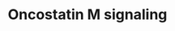 ---
annotations:
- id: PW:0000905
  parent: signaling pathway
  type: Pathway Ontology
  value: oncostatin M signaling pathway
authors:
- NetPath
- MaintBot
- Khanspers
- Ddigles
- Mkutmon
- AlexanderPico
- Mechebek maghnaui
- Eweitz
- Egonw
citedin:
- link: PMC5085087
  title: Long Term Culture of the A549 Cancer Cell Line Promotes Multilamellar Body
    Formation and Differentiation towards an Alveolar Type II Pneumocyte Phenotype
    (2016)
- link: PMC3660694
  title: Signaling network of Oncostatin M pathway (2012)
communities: []
description: 'Oncostatin M (OSM) is a member of the multifunctional cytokine interleukin
  6 (IL6) - type cytokine family. It is mainly produced in cell types such as activated
  T lymphocytes, macrophages, monocytes, neutrophils and in microglial cells. OSM
  signaling is initiated by the interaction of the cytokine to either: the type I
  LIFR-gp130 receptor complex, or to the type II OSMR-gp130 receptor [O’Hara et al].
  The major downstream signaling pathways that are activated in OSM signaling are
  JAK/STAT, Ras/Raf/MAPK and PI3K pathways [Halfter, Halfter, Stross, Brantley]. As
  the receptors lacks intrinsic tyrosine kinase activity, associated JAKs (JAK1, JAK2,
  JAK3 and TYK2) phosphorylate OSM receptor complex and STATs (STAT1, STAT3, STAT5A,
  STAT5B, STAT6) [O’Hara, Fritz, Migita, Hintzen]. Phosphorylated STATs form homodimeric
  complexes (STAT1, STAT3, STAT5B) or heterodimeric complex (STAT1-STAT3) and translocate
  to the nucleus. Once inside nucleus STAT proteins bind to regulatory elements in
  the promoter of OSM-responsive genes and regulate the gene expression [O’Hara, Halfter,
  Halfter, Hintzen]. Alternatively, OSM induced phosphorylation of PTPN11, GRB2, SHC1,
  Ras/Raf molecules can bring about the activation of ERK1/2 signaling module [O’Hara].
  Oncostatin M -through ERK1/2 signaling module induces the phosphorylation of CEBPB,
  both CEBPB and EGR1 stimulates the transcription of genes involved in lipid metabolism
  [Zhang]. Although OSM also causes induced phosphorylation in MAPK family members
  (MAPK8/9/14) the functional importance of this is at present not well understood
  [O’Hara, Li]. OSM mediated signaling cascade is negatively regulated by JAK1 inhibition
  by SOCS3 and STAT3 inhibition by PIAS3 [Stross, Brantley, Chung]. OSM also induced
  the activation of caspase family members (CASP3, CASP7, CASP9) through the JAK2
  module and regulates apoptosis [Auernhammer, Tiffen, Chipoy]. In osteosarcoma cells
  OSM is found to mediate apoptosis through a less understood STAT5B signaling module
  [Chipoy]. '
last-edited: 2024-05-22
ndex: b191e120-8b64-11eb-9e72-0ac135e8bacf
organisms:
- Homo sapiens
redirect_from:
- /index.php/Pathway:WP2374
- /instance/WP2374
- /instance/WP2374_r129672
revision: r129672
schema-jsonld:
- '@context': https://schema.org/
  '@id': https://wikipathways.github.io/pathways/WP2374.html
  '@type': Dataset
  creator:
    '@type': Organization
    name: WikiPathways
  description: 'Oncostatin M (OSM) is a member of the multifunctional cytokine interleukin
    6 (IL6) - type cytokine family. It is mainly produced in cell types such as activated
    T lymphocytes, macrophages, monocytes, neutrophils and in microglial cells. OSM
    signaling is initiated by the interaction of the cytokine to either: the type
    I LIFR-gp130 receptor complex, or to the type II OSMR-gp130 receptor [O’Hara et
    al]. The major downstream signaling pathways that are activated in OSM signaling
    are JAK/STAT, Ras/Raf/MAPK and PI3K pathways [Halfter, Halfter, Stross, Brantley].
    As the receptors lacks intrinsic tyrosine kinase activity, associated JAKs (JAK1,
    JAK2, JAK3 and TYK2) phosphorylate OSM receptor complex and STATs (STAT1, STAT3,
    STAT5A, STAT5B, STAT6) [O’Hara, Fritz, Migita, Hintzen]. Phosphorylated STATs
    form homodimeric complexes (STAT1, STAT3, STAT5B) or heterodimeric complex (STAT1-STAT3)
    and translocate to the nucleus. Once inside nucleus STAT proteins bind to regulatory
    elements in the promoter of OSM-responsive genes and regulate the gene expression
    [O’Hara, Halfter, Halfter, Hintzen]. Alternatively, OSM induced phosphorylation
    of PTPN11, GRB2, SHC1, Ras/Raf molecules can bring about the activation of ERK1/2
    signaling module [O’Hara]. Oncostatin M -through ERK1/2 signaling module induces
    the phosphorylation of CEBPB, both CEBPB and EGR1 stimulates the transcription
    of genes involved in lipid metabolism [Zhang]. Although OSM also causes induced
    phosphorylation in MAPK family members (MAPK8/9/14) the functional importance
    of this is at present not well understood [O’Hara, Li]. OSM mediated signaling
    cascade is negatively regulated by JAK1 inhibition by SOCS3 and STAT3 inhibition
    by PIAS3 [Stross, Brantley, Chung]. OSM also induced the activation of caspase
    family members (CASP3, CASP7, CASP9) through the JAK2 module and regulates apoptosis
    [Auernhammer, Tiffen, Chipoy]. In osteosarcoma cells OSM is found to mediate apoptosis
    through a less understood STAT5B signaling module [Chipoy]. '
  keywords:
  - AKT1
  - CASP3
  - CASP7
  - CASP9
  - CDK2
  - CDKN1B
  - CEBPB
  - CREB1
  - EGR1
  - FOS
  - GRB2
  - HIF1A
  - HRAS
  - IL6ST
  - IRS1
  - JAK1
  - JAK2
  - JAK3
  - JUNB
  - JUND
  - KRAS
  - LIFR
  - MAP2K1
  - MAP2K2
  - MAPK1
  - MAPK14
  - MAPK3
  - MAPK8
  - MAPK9
  - MTOR
  - NFKB1
  - NFKBIA
  - OSM
  - OSMR
  - PIAS3
  - PIK3R1
  - PRKCA
  - PRKCB
  - PRKCD
  - PRKCE
  - PRKCH
  - PTK2B
  - PTPN11
  - PXN
  - RAF1
  - RELA
  - RICTOR
  - RPS6
  - SHC1
  - SOCS3
  - SOS1
  - SRC
  - STAT1
  - STAT3
  - STAT5B
  - TYK2
  - VEGFA
  license: CC0
  name: Oncostatin M signaling
seo: CreativeWork
title: Oncostatin M signaling
wpid: WP2374
---